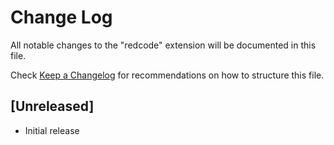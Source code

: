 # Change Log
All notable changes to the "redcode" extension will be documented in this file.

Check [Keep a Changelog](http://keepachangelog.com/) for recommendations on how to structure this file.

## [Unreleased]
- Initial release